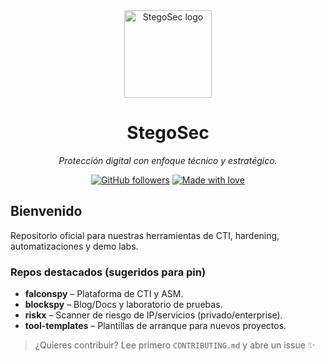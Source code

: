 <div align="center">
  <img src="../../brand_logo.png" width="140" alt="StegoSec logo"><br>
  <h1>StegoSec</h1>
  <p><em>Protección digital con enfoque técnico y estratégico.</em></p>
  <a href="https://github.com/stegosec"><img alt="GitHub followers" src="https://img.shields.io/github/followers/stegosec?label=Follow&style=for-the-badge"></a>
  <a href="#"><img alt="Made with love" src="https://img.shields.io/badge/Made%20with-%E2%9D%A4-ff69b4?style=for-the-badge"></a>
</div>

## Bienvenido
Repositorio oficial para nuestras herramientas de CTI, hardening, automatizaciones y demo labs.

### Repos destacados (sugeridos para pin)
- **falconspy** – Plataforma de CTI y ASM.
- **blockspy** – Blog/Docs y laboratorio de pruebas.
- **riskx** – Scanner de riesgo de IP/servicios (privado/enterprise).
- **tool-templates** – Plantillas de arranque para nuevos proyectos.

> ¿Quieres contribuir? Lee primero `CONTRIBUTING.md` y abre un issue ✨
